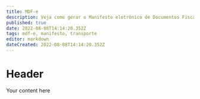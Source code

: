 ```yaml
---
title: MDF-e
description: Veja como gerar o Manifesto eletrônico de Documentos Fiscais no Gweb
published: true
date: 2022-08-08T14:14:20.352Z
tags: mdf-e, manifesto, transporte
editor: markdown
dateCreated: 2022-08-08T14:14:20.352Z
---
```


# Header
Your content here